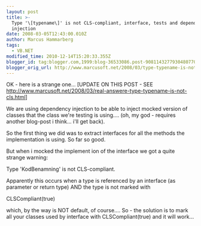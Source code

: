 ```yaml
---
layout: post
title: >-
  Type '\[typename\]' is not CLS-compliant, interface, tests and dependency
  injection
date: 2008-03-05T12:43:00.010Z
author: Marcus Hammarberg
tags:
  - VB.NET
modified_time: 2010-12-14T15:20:33.355Z
blogger_id: tag:blogger.com,1999:blog-36533086.post-9081143277930480770
blogger_orig_url: http://www.marcusoft.net/2008/03/type-typename-is-not-cls-compliant.html
---
```



OK - here is a strange one...
\[UPDATE ON THIS POST - SEE
<http://www.marcusoft.net/2008/03/real-answere-type-typename-is-not-cls.html>\]

We are using dependency injection to be able to inject mocked version of
classes that the class we're testing is using.... (oh, my god - requires
another blog-post i think... i'll get back).

So the first thing we did was to extract interfaces for all the methods
the implementation is using. So far so good.

But when i mocked the implement ion of the interface we got a quite
strange warning:

   Type 'KodBenamning' is not CLS-compliant.

Apparently this occurs when a type is referenced by an interface (as
parameter or return type) AND the type is not marked with

   CLSCompliant(true)

which, by the way is NOT default, of course.... So - the solution is to
mark all your classes used by interface with CLSCompliant(true) and it
will work...
